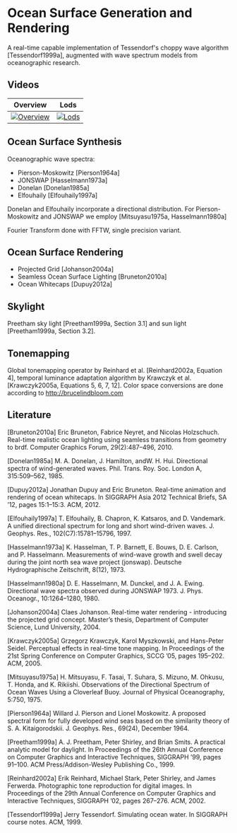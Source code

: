 # Ocean Surface Generation and Rendering
A real-time capable implementation of Tessendorf's choppy wave algorithm [Tessendorf1999a], augmented with wave spectrum models from oceanographic research.

## Videos

| Overview  | Lods |
| ------------- | ------------- |
| [![Overview](https://img.youtube.com/vi/op_NVMRhpL0/0.jpg)](https://www.youtube.com/watch?v=op_NVMRhpL0) | [![Lods](https://img.youtube.com/vi/RiBrIPSPOxo/0.jpg)](https://www.youtube.com/watch?v=RiBrIPSPOxo) |

## Ocean Surface Synthesis
Oceanographic wave spectra:
* Pierson-Moskowitz [Pierson1964a]
* JONSWAP [Hasselmann1973a]
* Donelan [Donelan1985a]
* Elfouhaily [Elfouhaily1997a] 

Donelan and Elfouhaily incorporate a directional distribution. For Pierson-Moskowitz and JONSWAP we employ [Mitsuyasu1975a, Hasselmann1980a]

Fourier Transform done with FFTW, single precision variant.

## Ocean Surface Rendering
* Projected Grid [Johanson2004a]
* Seamless Ocean Surface Lighting [Bruneton2010a]
* Ocean Whitecaps [Dupuy2012a]

## Skylight
Preetham sky light [Preetham1999a, Section 3.1] and sun light [Preetham1999a, Section 3.2].

## Tonemapping
Global tonemapping operator by Reinhard et al. [Reinhard2002a, Equation 4], temporal luminance adaptation algorithm by Krawczyk et al. [Krawczyk2005a, Equations 5, 6, 7, 12]. Color space conversions are done according to http://brucelindbloom.com

## Literature
[Bruneton2010a] Eric Bruneton, Fabrice Neyret, and Nicolas Holzschuch. Real-time realistic ocean lighting using seamless transitions from geometry to brdf. Computer Graphics Forum, 29(2):487–496, 2010.

[Donelan1985a] M. A. Donelan, J. Hamilton, andW. H. Hui. Directional spectra of wind-generated waves. Phil. Trans. Roy. Soc. London A, 315:509–562, 1985.

[Dupuy2012a] Jonathan Dupuy and Eric Bruneton. Real-time animation and rendering of ocean whitecaps. In SIGGRAPH Asia 2012 Technical Briefs, SA ’12, pages 15:1–15:3. ACM, 2012.

[Elfouhaily1997a] T. Elfouhaily, B. Chapron, K. Katsaros, and D. Vandemark. A unified directional spectrum for long and short wind-driven waves. J. Geophys. Res., 102(C7):15781–15796, 1997.

[Hasselmann1973a] K. Hasselman, T. P. Barnett, E. Bouws, D. E. Carlson, and P. Hasselmann. Measurements of wind-wave growth and swell decay during the joint north sea wave project (jonswap). Deutsche Hydrographische Zeitschrift, 8(12), 1973.

[Hasselmann1980a] D. E. Hasselmann, M. Dunckel, and J. A. Ewing. Directional wave spectra observed during JONSWAP 1973. J. Phys. Oceanogr., 10:1264–1280, 1980.

[Johanson2004a] Claes Johanson. Real-time water rendering - introducing the projected grid concept. Master’s thesis, Department of Computer Science, Lund University, 2004.

[Krawczyk2005a] Grzegorz Krawczyk, Karol Myszkowski, and Hans-Peter Seidel. Perceptual effects in real-time tone mapping. In Proceedings of the 21st Spring Conference on Computer Graphics, SCCG ’05, pages 195–202. ACM, 2005.

[Mitsuyasu1975a] H. Mitsuyasu, F. Tasai, T. Suhara, S. Mizuno, M. Ohkusu, T. Honda, and K. Rikiishi. Observations of the Directional Spectrum of Ocean Waves Using a Cloverleaf Buoy. Journal of Physical Oceanography, 5:750, 1975.

[Pierson1964a] Willard J. Pierson and Lionel Moskowitz. A proposed spectral form for fully developed wind seas based on the similarity theory of S. A. Kitaigorodskii. J. Geophys. Res., 69(24), December 1964.

[Preetham1999a] A. J. Preetham, Peter Shirley, and Brian Smits. A practical analytic model for daylight. In Proceedings of the 26th Annual Conference on Computer Graphics and Interactive Techniques, SIGGRAPH ’99, pages 91–100. ACM Press/Addison-Wesley Publishing Co., 1999.

[Reinhard2002a] Erik Reinhard, Michael Stark, Peter Shirley, and James Ferwerda. Photographic tone reproduction for digital images. In Proceedings of the 29th Annual Conference on Computer Graphics and Interactive Techniques, SIGGRAPH ’02, pages 267–276. ACM, 2002.

[Tessendorf1999a] Jerry Tessendorf. Simulating ocean water. In SIGGRAPH course notes. ACM, 1999.
